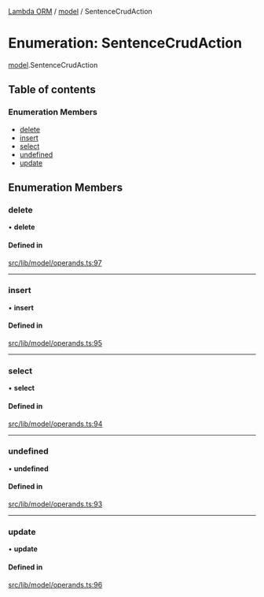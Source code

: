 [Lambda ORM](../README.md) / [model](../modules/model.md) / SentenceCrudAction

# Enumeration: SentenceCrudAction

[model](../modules/model.md).SentenceCrudAction

## Table of contents

### Enumeration Members

- [delete](model.SentenceCrudAction.md#delete)
- [insert](model.SentenceCrudAction.md#insert)
- [select](model.SentenceCrudAction.md#select)
- [undefined](model.SentenceCrudAction.md#undefined)
- [update](model.SentenceCrudAction.md#update)

## Enumeration Members

### delete

• **delete**

#### Defined in

[src/lib/model/operands.ts:97](https://github.com/FlavioLionelRita/lambdaorm/blob/15e828d/src/lib/model/operands.ts#L97)

___

### insert

• **insert**

#### Defined in

[src/lib/model/operands.ts:95](https://github.com/FlavioLionelRita/lambdaorm/blob/15e828d/src/lib/model/operands.ts#L95)

___

### select

• **select**

#### Defined in

[src/lib/model/operands.ts:94](https://github.com/FlavioLionelRita/lambdaorm/blob/15e828d/src/lib/model/operands.ts#L94)

___

### undefined

• **undefined**

#### Defined in

[src/lib/model/operands.ts:93](https://github.com/FlavioLionelRita/lambdaorm/blob/15e828d/src/lib/model/operands.ts#L93)

___

### update

• **update**

#### Defined in

[src/lib/model/operands.ts:96](https://github.com/FlavioLionelRita/lambdaorm/blob/15e828d/src/lib/model/operands.ts#L96)
